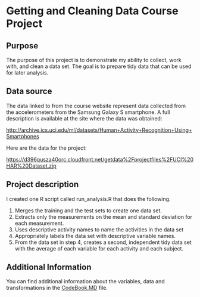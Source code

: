 # Getting and Cleaning Data Course Project

## Purpose

The purpose of this project is to demonstrate my ability to collect, work with, and clean a data set. The goal is to prepare tidy data that can be used for later analysis.

## Data source

The data linked to from the course website represent data collected from the accelerometers from the Samsung Galaxy S smartphone. A full description is available at the site where the data was obtained:

http://archive.ics.uci.edu/ml/datasets/Human+Activity+Recognition+Using+Smartphones

Here are the data for the project:

https://d396qusza40orc.cloudfront.net/getdata%2Fprojectfiles%2FUCI%20HAR%20Dataset.zip

## Project description

I created one R script called run_analysis.R that does the following.

1. Merges the training and the test sets to create one data set.
2. Extracts only the measurements on the mean and standard deviation for each measurement.
3. Uses descriptive activity names to name the activities in the data set
4. Appropriately labels the data set with descriptive variable names.
5. From the data set in step 4, creates a second, independent tidy data set with the average of each variable for each activity and each subject.

## Additional Information

You can find additional information about the variables, data and transformations in the [CodeBook.MD](https://github.com/ocsaia/gettingandclearingdatacourseproject/blob/master/CodeBook.md) file.